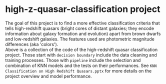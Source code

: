 # high-z-quasar-classification project
The goal of this project is to find a more effective classification criteria that tells high-redshift quasars (bright cores of distant galaxies; they encode information about galaxy formation and evolution) apart from brown dwarfs and low-redshift galaxies. The features used are photometric magnitude differences (aka 'colors'). <br>
Above is a collection of the code of the high-redshift quasar classification project. Those start with `decision boundary` include the data cleaning and training processes. Those with `pipeline` include the 
selection and combination of KNN models and the tests on their performances.
See `KNN Classification on High Redshift Quasars.pptx` for more details on the project overview and model performance.
